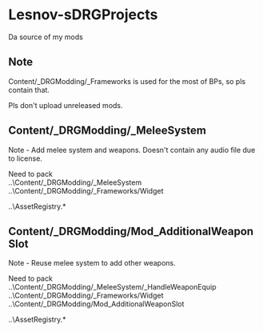 # Lesnov-sDRGProjects
Da source of my mods

## Note
Content/_DRGModding/_Frameworks is used for the most of BPs, so pls contain that.

Pls don't upload unreleased mods.

## Content/_DRGModding/_MeleeSystem  
Note - Add melee system and weapons. Doesn't contain any audio file due to license.  

Need to pack  
..\Content/_DRGModding/_MeleeSystem  
..\Content/_DRGModding/_Frameworks/Widget  

..\AssetRegistry.*  

## Content/_DRGModding/Mod_AdditionalWeaponSlot  
Note - Reuse melee system to add other weapons.  

Need to pack  
..\Content/_DRGModding/_MeleeSystem/_HandleWeaponEquip  
..\Content/_DRGModding/_Frameworks/Widget  
..\Content/_DRGModding/Mod_AdditionalWeaponSlot  

..\AssetRegistry.*  
